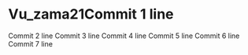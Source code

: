 # Vu_zama21Commit 1 line
Commit 2 line
Commit 3 line
Commit 4 line
Commit 5 line
Commit 6 line
Commit 7 line
